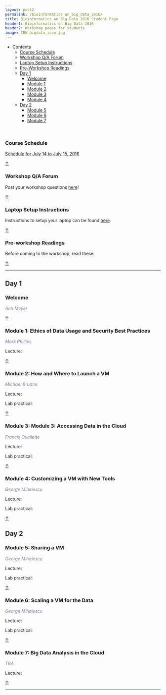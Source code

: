 ```yaml
---
layout: post2
permalink: /bioinformatics_on_big_data_2016/
title: Bioinformatics on Big Data 2016 Student Page
header1: Bioinformatics on Big Data 2016
header2: Workshop pages for students
image: CBW_bigdata_icon.jpg
---
```



<ul id="navmenu">
  <li><a id="back_to_top">Contents</a>
     <ul class="sub1">
     <li><a href="#course_schedule">Course Schedule</a></li>
     <li><a href="#q_a_forum">Workshop Q/A Forum</a></li>
     <li><a href="#laptop_setup">Laptop Setup Instructions</a></li>
     <li><a href="#pre_readings">Pre-Workshop Readings</a></li>
      <li><a href="#day1">Day 1</a>
         <ul class="sub2">  
           <li><a href="#welcome">Welcome</a></li>
           <li><a href="#module_1">Module 1</a></li>
           <li><a href="#module_2">Module 2</a></li>
           <li><a href="#module_3">Module 3</a></li>
           <li><a href="#module_4">Module 4</a></li>
        </ul>
      </li>
       <li><a href="#day_2">Day 2</a>
          <ul class="sub2">
             <li><a href="#module_5">Module 5</a></li>
             <li><a href="#module_6">Module 6</a></li>
             <li><a href="#module_7">Module 7</a></li>
           </ul>
       </li>
    </ul>
  </li>
</ul>  

<br>
  
###  Course Schedule  <a id="course_schedule"></a>

<a href="http://bioinformatics-ca.github.io/2016_workshops/collaboratory/BigData_2016_Schedule_v3.pdf">Schedule for July 14 to July 15, 2016</a>

[&uarr;](#back_to_top)

###  Workshop Q/A Forum <a id="q_a_forum"></a>

  Post your workshop questions <a href="http://todaysmeet.com/Collaboratory2016">here</a>!

[&uarr;](#back_to_top)

###  Laptop Setup Instructions <a id="laptop_setup"></a>

  Instructions to setup your laptop can be found <a href="http://bioinformatics-ca.github.io/2016_workshops/collaboratory/laptop_setup_instructions.pdf">here</a>.

[&uarr;](#back_to_top)

###  Pre-workshop Readings <a id="pre_readings"></a>

  Before coming to the workshop, read these.

[&uarr;](#back_to_top)

***

##  Day 1 <a id="day_1"></a>

###  Welcome <a id="welcome"></a>

  *<font color="#827e9c">Ann Meyer</font>* 
<br>

[&uarr;](#back_to_top)

###  Module 1: Ethics of Data Usage and Security Best Practices <a id="module_1"></a>

   *<font color="#827e9c">Mark Phillips</font>*

  Lecture:

[&uarr;](#back_to_top)

###  Module 2: How and Where to Launch a VM <a id="module_2"></a>

   *<font color="#827e9c">Michael Brudno</font>*

  Lecture:

  Lab practical:

[&uarr;](#back_to_top)

###  Module 3: Module 3: Accessing Data in the Cloud <a id="module_3"></a>

   *<font color="#827e9c">Francis Ouellette</font>*

  Lecture:

  Lab practical:

[&uarr;](#back_to_top)

###  Module 4: Customizing a VM with New Tools <a id="module_4"></a>

   *<font color="#827e9c">George Mihaiescu</font>*
  
  Lecture:

  Lab practical:

[&uarr;](#back_to_top)

##  Day 2 <a id="day_2"></a>

###  Module 5: Sharing a VM <a id="module_5"></a>

   *<font color="#827e9c">George Mihaiescu</font>*
 
 Lecture:

 Lab practical:

[&uarr;](#back_to_top)

###  Module 6: Scaling a VM for the Data <a id="module_6"></a>

   *<font color="#827e9c">George Mihaiescu</font>*
 
 Lecture:

 Lab practical:

[&uarr;](#back_to_top)

###  Module 7: Big Data Analysis in the Cloud <a id="module_7"></a>

   *<font color="#827e9c">TBA</font>*
 
 Lecture:
 
 [&uarr;](#back_to_top)
 
 ***
